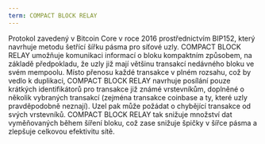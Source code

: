 ```yaml
---
term: COMPACT BLOCK RELAY
---
```


Protokol zavedený v Bitcoin Core v roce 2016 prostřednictvím BIP152, který navrhuje metodu šetřící šířku pásma pro síťové uzly. COMPACT BLOCK RELAY umožňuje komunikaci informací o bloku kompaktním způsobem, na základě předpokladu, že uzly již mají většinu transakcí nedávného bloku ve svém mempoolu. Místo přenosu každé transakce v plném rozsahu, což by vedlo k duplikaci, COMPACT BLOCK RELAY navrhuje posílání pouze krátkých identifikátorů pro transakce již známé vrstevníkům, doplněné o několik vybraných transakcí (zejména transakce coinbase a ty, které uzly pravděpodobně neznají). Uzel pak může požádat o chybějící transakce od svých vrstevníků. COMPACT BLOCK RELAY tak snižuje množství dat vyměňovaných během šíření bloku, což zase snižuje špičky v šířce pásma a zlepšuje celkovou efektivitu sítě.